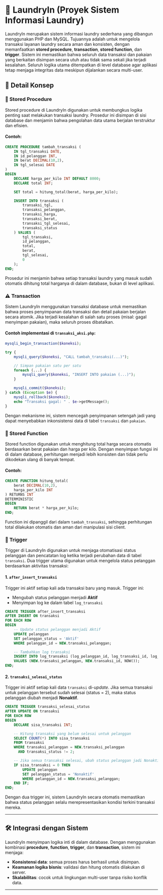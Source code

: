 # 🧺 LaundryIn (Proyek Sistem Informasi Laundry)

LaundryIn merupakan sistem informasi laundry sederhana yang dibangun menggunakan PHP dan MySQL. Tujuannya adalah untuk mengelola transaksi layanan laundry secara aman dan konsisten, dengan memanfaatkan **stored procedure**, **transaction**, **stored function**, dan **trigger**. Sistem ini memastikan bahwa seluruh data transaksi dan pakaian yang berkaitan disimpan secara utuh atau tidak sama sekali jika terjadi kesalahan. Seluruh logika utama ditempatkan di level database agar aplikasi tetap menjaga integritas data meskipun dijalankan secara multi-user.



## 📌 Detail Konsep

### 🔵 Stored Procedure

Stored procedure di LaundryIn digunakan untuk membungkus logika penting saat melakukan transaksi laundry. Prosedur ini disimpan di sisi database dan menjamin bahwa pengolahan data utama berjalan terstruktur dan efisien.

#### Contoh:

```sql
CREATE PROCEDURE tambah_transaksi (
    IN tgl_transaksi DATE,
    IN id_pelanggan INT,
    IN berat DECIMAL(10,2),
    IN tgl_selesai DATE
)
BEGIN
    DECLARE harga_per_kilo INT DEFAULT 8000;
    DECLARE total INT;

    SET total = hitung_total(berat, harga_per_kilo);

    INSERT INTO transaksi (
        transaksi_tgl,
        transaksi_pelanggan,
        transaksi_harga,
        transaksi_berat,
        transaksi_tgl_selesai,
        transaksi_status
    ) VALUES (
        tgl_transaksi,
        id_pelanggan,
        total,
        berat,
        tgl_selesai,
        0
    );
END;
```

Prosedur ini menjamin bahwa setiap transaksi laundry yang masuk sudah otomatis dihitung total harganya di dalam database, bukan di level aplikasi.

### ⚠️ Transaction

Sistem LaundryIn menggunakan transaksi database untuk memastikan bahwa proses penyimpanan data transaksi dan detail pakaian berjalan secara atomik. Jika terjadi kesalahan di salah satu proses (misal: gagal menyimpan pakaian), maka seluruh proses dibatalkan.

#### Contoh implementasi di `transaksi_aksi.php`:

```php
mysqli_begin_transaction($koneksi);

try {
    mysqli_query($koneksi, "CALL tambah_transaksi(...)");

    // Simpan pakaian satu per satu
    foreach (...) {
        mysqli_query($koneksi, "INSERT INTO pakaian (...)");
    }

    mysqli_commit($koneksi);
} catch (Exception $e) {
    mysqli_rollback($koneksi);
    echo "Transaksi gagal: " . $e->getMessage();
}
```

Dengan mekanisme ini, sistem mencegah penyimpanan setengah jadi yang dapat menyebabkan inkonsistensi data di tabel `transaksi` dan `pakaian`.

### 🔄 Stored Function

Stored function digunakan untuk menghitung total harga secara otomatis berdasarkan berat pakaian dan harga per kilo. Dengan menyimpan fungsi ini di dalam database, perhitungan menjadi lebih konsisten dan tidak perlu dikodekan ulang di banyak tempat.

#### Contoh:

```sql
CREATE FUNCTION hitung_total(
    berat DECIMAL(10,2),
    harga_per_kilo INT
) RETURNS INT
DETERMINISTIC
BEGIN
    RETURN berat * harga_per_kilo;
END;
```

Function ini dipanggil dari dalam `tambah_transaksi`, sehingga perhitungan total dilakukan otomatis dan aman dari manipulasi sisi client.

### 🔄 Trigger

Trigger di LaundryIn digunakan untuk menjaga otomatisasi status pelanggan dan pencatatan log ketika terjadi perubahan data di tabel `transaksi`. Dua trigger utama digunakan untuk mengelola status pelanggan berdasarkan aktivitas transaksi:

#### 1. `after_insert_transaksi`

Trigger ini aktif setiap kali ada transaksi baru yang masuk. Trigger ini:

- Mengubah status pelanggan menjadi **Aktif**
- Menyimpan log ke dalam tabel `log_transaksi`

```sql
CREATE TRIGGER after_insert_transaksi
AFTER INSERT ON transaksi
FOR EACH ROW
BEGIN
    -- Update status pelanggan menjadi Aktif
    UPDATE pelanggan
    SET pelanggan_status = 'Aktif'
    WHERE pelanggan_id = NEW.transaksi_pelanggan;

    -- Tambahkan log transaksi
    INSERT INTO log_transaksi (log_pelanggan_id, log_transaksi_id, log_tanggal)
    VALUES (NEW.transaksi_pelanggan, NEW.transaksi_id, NOW());
END;
```

#### 2. `transaksi_selesai_status`

Trigger ini aktif setiap kali data `transaksi` di-*update*. Jika semua transaksi untuk pelanggan tersebut sudah selesai (status = 2), maka status pelanggan diubah menjadi **Nonaktif**.

```sql
CREATE TRIGGER transaksi_selesai_status
AFTER UPDATE ON transaksi
FOR EACH ROW
BEGIN
    DECLARE sisa_transaksi INT;

    -- Hitung transaksi yang belum selesai untuk pelanggan
    SELECT COUNT(*) INTO sisa_transaksi
    FROM transaksi
    WHERE transaksi_pelanggan = NEW.transaksi_pelanggan
      AND transaksi_status != 2;

    -- Jika semua transaksi selesai, ubah status pelanggan jadi Nonaktif
    IF sisa_transaksi = 0 THEN
        UPDATE pelanggan
        SET pelanggan_status = 'Nonaktif'
        WHERE pelanggan_id = NEW.transaksi_pelanggan;
    END IF;
END;
```

Dengan dua trigger ini, sistem LaundryIn secara otomatis memastikan bahwa status pelanggan selalu merepresentasikan kondisi terkini transaksi mereka.

---

## 🛠️ Integrasi dengan Sistem

LaundryIn menyimpan logika inti di dalam database. Dengan menggunakan kombinasi **procedure**, **function**, **trigger**, dan **transaction**, sistem ini menjaga:

- **Konsistensi data**: semua proses harus berhasil untuk disimpan.
- **Keamanan logika bisnis**: validasi dan hitung otomatis dilakukan di server.
- **Skalabilitas**: cocok untuk lingkungan multi-user tanpa risiko konflik data.

---
